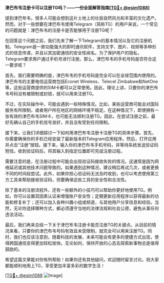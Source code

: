 **津巴布韦注册卡可以注册TG吗？——一份全面解答指南[[TG💪+ @esim1088](https://t.me/s/esim1088)]**

提到津巴布韦，很多人可能会想到这片土地上的壮丽自然风光和丰富的文化遗产。然而，对于一些想要在津巴布韦使用Telegram（简称TG）的用户来说，一个常见的问题就是：津巴布韦的注册卡是否能够用于注册TG呢？

在回答这个问题之前，我们先来了解一下Telegram的基本情况以及它的注册机制。Telegram是一款功能强大的即时通讯软件，支持文字、图片、视频等多种形式的信息传递，并且以其加密通信的安全性闻名。为了保护用户的隐私，Telegram要求用户通过手机号进行注册。那么，津巴布韦的手机号码是否符合这一要求呢？

首先，我们需要明确的是，津巴布韦的手机号码是完全可以在全球范围内使用的。津巴布韦的主要电信运营商包括Econet Wireless、Telecel Zimbabwe和NetOne等，这些运营商提供的SIM卡都可以正常使用。因此，理论上讲，只要你的津巴布韦号码没有被限制或封锁，就可以用来注册TG。

不过，在实际操作中，可能会遇到一些特殊情况。比如，某些运营商可能会对国际服务有所限制，或者用户所在地区的网络环境不稳定。在这种情况下，即使拥有一张有效的津巴布韦SIM卡，也可能无法顺利注册TG。因此，在尝试注册之前，最好先确认自己的手机信号良好，并且没有受到任何限制。

接下来，让我们详细探讨一下如何用津巴布韦注册卡注册TG的具体步骤。首先，你需要确保你的手机已经安装了最新版本的Telegram应用程序。然后，打开应用并点击“注册”按钮。接下来，输入你的津巴布韦手机号码，并等待系统发送验证码短信。收到验证码后，将其输入到指定位置即可完成注册过程。

需要注意的是，在注册过程中可能会出现验证码接收失败的情况。这通常是因为网络延迟或其他技术问题导致的。如果遇到这种情况，建议稍后再试几次，或者更换不同的时间段尝试。此外，如果你担心验证码无法及时收到，也可以考虑使用第三方工具来帮助接收验证码，但要确保这些工具的安全性和合法性。

除了基本的注册流程外，还有一些额外的小技巧可以帮助你更好地使用TG。例如，你可以设置双因素认证来增强账户安全性；定期更新应用程序以获得最新的功能和修复补丁；还可以加入各种兴趣小组或频道，与其他用户分享信息和经验。当然，无论你选择哪种方式，都必须遵守当地的法律法规和社会公德，避免从事任何违法活动。

最后，我们再来总结一下关于津巴布韦注册卡能否注册TG的关键点。从目前的情况来看，只要你的津巴布韦号码有效且未受限制，就完全可以用来注册TG。同时，我们也应该注意到，随着科技的发展，未来可能会有更多的便捷方式出现，使得跨国通信变得更加轻松愉快。无论如何，保持开放的心态去探索新事物总是值得鼓励的。

希望这篇文章能对你有所帮助！如果你还有其他疑问，欢迎随时留言讨论。祝大家都能顺利地用上TG，享受更加丰富多彩的数字生活！

[[TG💪+ @esim1088](https://t.me/s/esim1088) ![Image](https://i.postimg.cc/4NQfJmqS/Snipaste-2025-05-13-00-14-12.png)]